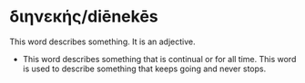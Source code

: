 # διηνεκής/diēnekēs
This word describes something. It is an adjective. 

* This word describes something that is continual or for all time. This word is used to describe something that keeps going and never stops.
